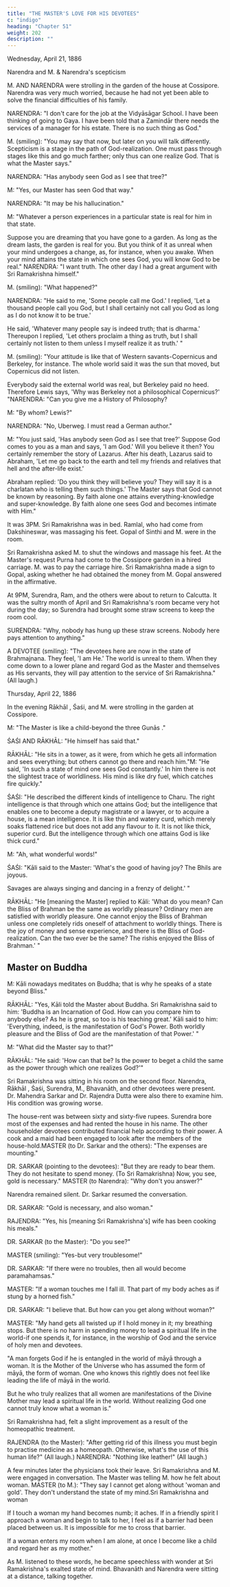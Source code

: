 ```yaml
---
title: "THE MASTER'S LOVE FOR HIS DEVOTEES"
c: "indigo"
heading: "Chapter 51"
weight: 202
description: ""
---
```



Wednesday, April 21, 1886

Narendra and M. & Narendra's scepticism

M. AND NARENDRA were strolling in the garden of the house at Cossipore. Narendra was very much worried, because he had not yet been able to solve the financial difficulties of his family.

NARENDRA: "I don't care for the job at the Vidyāsāgar School. I have been thinking of going to Gaya. I have been told that a Zamindār there needs the services of a manager for his estate. There is no such thing as God."

M. (smiling): "You may say that now, but later on you will talk differently. Scepticism is a stage in the path of God-realization. One must pass through stages like this and go much farther; only thus can one realize God. That is what the Master says."

NARENDRA: "Has anybody seen God as I see that tree?"

M: "Yes, our Master has seen God that way."

NARENDRA: "It may be his hallucination."

M: "Whatever a person experiences in a particular state is real for him in that state.

Suppose you are dreaming that you have gone to a garden. As long as the dream lasts, the garden is real for you. But you think of it as unreal when your mind undergoes a
change, as, for instance, when you awake. When your mind attains the state in which one sees God, you will know God to be real."
NARENDRA: "I want truth. The other day I had a great argument with Sri Ramakrishna
himself."

M. (smiling): "What happened?"

NARENDRA: "He said to me, 'Some people call me God.' I replied, 'Let a thousand people call you God, but I shall certainly not call you God as long as I do not know it to be true.' 

He said, 'Whatever many people say is indeed truth; that is dharma.' Thereupon I replied, 'Let others proclaim a thing as truth, but I shall certainly not listen to them
unless I myself realize it as truth.' "

M. (smiling): "Your attitude is like that of Western savants-Copernicus and Berkeley, for instance. The whole world said it was the sun that moved, but Copernicus did not listen. 

Everybody said the external world was real, but Berkeley paid no heed. Therefore Lewis
says, 'Why was Berkeley not a philosophical Copernicus?' "NARENDRA: "Can you give me a History of Philosophy?

M: "By whom? Lewis?"

NARENDRA: "No, Uberweg. I must read a German author."

M: "You just said, 'Has anybody seen God as I see that tree?' Suppose God comes to you as a man and says, 'I am God.' Will you believe it then? You certainly remember the
story of Lazarus. After his death, Lazarus said to Abraham, 'Let me go back to the earth and tell my friends and relatives that hell and the after-life exist.' 

Abraham replied: 'Do you think they will believe you? They will say it is a charlatan who is telling them such
things.' The Master says that God cannot be known by reasoning. By faith alone one
attains everything-knowledge and super-knowledge. By faith alone one sees God and
becomes intimate with Him."


It was 3PM. Sri Ramakrishna was in bed. Ramlal, who had come from Dakshineswar, was massaging his feet. Gopal of Sinthi and M. were in the room.

Sri Ramakrishna asked M. to shut the windows and massage his feet. At the Master's request Purna had come to the Cossipore garden in a hired carriage. M. was to pay the
carriage hire. Sri Ramakrishna made a sign to Gopal, asking whether he had obtained the money from M. Gopal answered in the affirmative.

At 9PM, Surendra, Ram, and the others were about to return to Calcutta. It was the sultry month of April and Sri Ramakrishna's room became very hot
during the day; so Surendra had brought some straw screens to keep the room cool.

SURENDRA: "Why, nobody has hung up these straw screens. Nobody here pays attention to anything."

A DEVOTEE (smiling): "The devotees here are now in the state of Brahmajnana. They
feel, 'I am He.' The world is unreal to them. When they come down to a lower plane and
regard God as the Master and themselves as His servants, they will pay attention to the
service of Sri Ramakrishna." (All laugh.)

Thursday, April 22, 1886

In the evening Rākhāl , Śaśi, and M. were strolling in the garden at Cossipore.

M: "The Master is like a child-beyond the three Gunās ."

ŚAŚI AND RĀKHĀL: "He himself has said that."

RĀKHĀL: "He sits in a tower, as it were, from which he gets all information and sees everything; but others cannot go there and reach him."M: "He said, 'In such a state of mind one sees God constantly.' In him there is not the slightest trace of worldliness. His mind is like dry fuel, which catches fire quickly."

ŚAŚI: "He described the different kinds of intelligence to Charu. The right intelligence is that through which one attains God; but the intelligence that enables one to become a deputy magistrate or a lawyer, or to acquire a house, is a mean intelligence. It is like
thin and watery curd, which merely soaks flattened rice but does not add any flavour to
it. It is not like thick, superior curd. But the intelligence through which one attains God is
like thick curd."

M: "Ah, what wonderful words!"

ŚAŚI: "Kāli said to the Master: 'What's the good of having joy? The Bhils are joyous.

Savages are always singing and dancing in a frenzy of delight.' "

RĀKHĀL: "He [meaning the Master] replied to Kāli: 'What do you mean? Can the Bliss of
Brahman be the same as worldly pleasure? Ordinary men are satisfied with worldly
pleasure. One cannot enjoy the Bliss of Brahman unless one completely rids oneself of
attachment to worldly things. There is the joy of money and sense experience, and there
is the Bliss of God-realization. Can the two ever be the same? The rishis enjoyed the
Bliss of Brahman.' "


## Master on Buddha

M: Kāli nowadays meditates on Buddha; that is why he speaks of a state beyond Bliss."

RĀKHĀL: "Yes, Kāli told the Master about Buddha. Sri Ramakrishna said to him: 'Buddha is an Incarnation of God. How can you compare him to anybody else? As he is great, so
too is his teaching great.' Kāli said to him: 'Everything, indeed, is the manifestation of God's Power. Both worldly pleasure and the Bliss of God are the manifestation of that Power.' "

M: "What did the Master say to that?"

RĀKHĀL: "He said: 'How can that be? Is the power to beget a child the same as the power through which one realizes God?'"

Sri Ramakrishna was sitting in his room on the second floor. Narendra, Rākhāl , Śaśi, Surendra, M., Bhavanāth, and other devotees were present. Dr. Mahendra Sarkar and
Dr. Rajendra Dutta were also there to examine him. His condition was growing worse. 


The house-rent was between sixty and sixty-five rupees. Surendra bore most of the expenses and had rented the house in his name. The other householder devotees
contributed financial help according to their power. A cook and a maid had been engaged to look after the members of the house-hold.MASTER (to Dr. Sarkar and the others): "The expenses are mounting." 

DR. SARKAR (pointing to the devotees): "But they are ready to bear them. They do not hesitate to spend money. (To Sri Ramakrishna) Now, you see, gold is necessary."
MASTER (to Narendra): "Why don't you answer?" 

Narendra remained silent. Dr. Sarkar resumed the conversation.

DR. SARKAR: "Gold is necessary, and also woman."

RAJENDRA: "Yes, his [meaning Sri Ramakrishna's] wife has been cooking his meals."

DR. SARKAR (to the Master): "Do you see?"

MASTER (smiling): "Yes-but very troublesome!"

DR. SARKAR: "If there were no troubles, then all would become paramahamsas."

MASTER: "If a woman touches me I fall ill. That part of my body aches as if stung by a
horned fish."

DR. SARKAR: "I believe that. But how can you get along without woman?"

MASTER: "My hand gets all twisted up if I hold money in it; my breathing stops. But there is no harm in spending money to lead a spiritual life in the world-if one spends it, for instance, in the worship of God and the service of holy men and devotees.

"A man forgets God if he is entangled in the world of māyā through a woman. It is the Mother of the Universe who has assumed the form of māyā, the form of woman. One who knows this rightly does not feel like leading the life of māyā in the world. 

But he who truly realizes that all women are manifestations of the Divine Mother may lead a spiritual life in the world. Without realizing God one cannot truly know what a woman is."

Sri Ramakrishna had, felt a slight improvement as a result of the homeopathic treatment.

RAJENDRA (to the Master): "After getting rid of this illness you must begin to practise
medicine as a homeopath. Otherwise, what's the use of this human life?" (All laugh.)
NARENDRA: "Nothing like leather!" (All laugh.)

A few minutes later the physicians took their leave. Sri Ramakrishna and M. were engaged in conversation. The Master was telling M. how he felt about woman.
MASTER (to M.): "They say I cannot get along without 'woman and gold'. They don't understand the state of my mind.Sri Ramakrishna and woman

If I touch a woman my hand becomes numb; it aches. If in a friendly spirit I approach a woman and begin to talk to her, I feel as if a barrier had been placed between us. It is impossible for me to cross that barrier.

If a woman enters my room when I am alone, at once I become like a child and regard
her as my mother."

As M. listened to these words, he became speechless with wonder at Sri Ramakrishna's
exalted state of mind. Bhavanāth and Narendra were sitting at a distance, talking
together.

